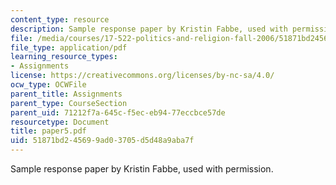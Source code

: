 ```yaml
---
content_type: resource
description: Sample response paper by Kristin Fabbe, used with permission.
file: /media/courses/17-522-politics-and-religion-fall-2006/51871bd245699ad03705d5d48a9aba7f_paper5.pdf
file_type: application/pdf
learning_resource_types:
- Assignments
license: https://creativecommons.org/licenses/by-nc-sa/4.0/
ocw_type: OCWFile
parent_title: Assignments
parent_type: CourseSection
parent_uid: 71212f7a-645c-f5ec-eb94-77eccbce57de
resourcetype: Document
title: paper5.pdf
uid: 51871bd2-4569-9ad0-3705-d5d48a9aba7f
---
```

Sample response paper by Kristin Fabbe, used with permission.